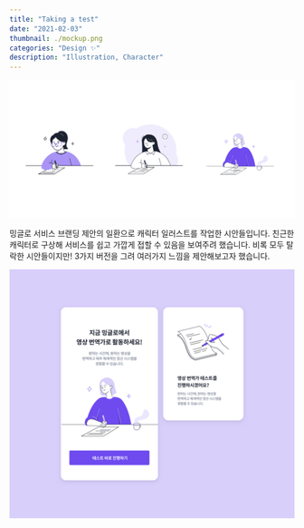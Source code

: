 ```yaml
---
title: "Taking a test"
date: "2021-02-03"
thumbnail: ./mockup.png
categories: "Design ✨"
description: "Illustration, Character"
---
```


![Clean lines](./ready.png)

밍글로 서비스 브랜딩 제안의 일환으로 캐릭터 일러스트를 작업한 시안들입니다.
친근한 캐릭터로 구상해 서비스를 쉽고 가깝게 접할 수 있음을 보여주려 했습니다. 
비록 모두 탈락한 시안들이지만! 3가지 버전을 그려 여러가지 느낌을 제안해보고자 했습니다.

![Clean lines](./mockup.png)


<!-- ##### 마크다운 생성하기
미모티콘을 생성하시려면 먼저 아이폰 메시지에 들어가시면 메시지앱에 다음과 같은 옵션이 있습니다. 여기서 앱스토어 옆에 있는 버튼을 클릭하면 아래와 같은 미모티콘들이 나오는 걸 볼 수 있습니다.
---
**업데이트**
<br>
미모티콘을 생성하시려면 먼저 아이폰 메시지에 들어가시면 메시지앱에 다음과 같은 옵션이 있습니다. 여기서 앱스토어 옆에 있는 버튼을 클릭하면 아래와 같은 미모티콘들이 나오는 걸 볼 수 있습니다.  
<br>
>마크다운 연습  
>미모티콘을 생성하시려면 먼저 아이폰 메시지에 들어가시면 메시지앱에 다음과 같은 옵션이 있습니다. 여기서 앱스토어 옆에 있는 버튼을 클릭하면 아래와 같은 미모티콘들이 나오는 걸 볼 수 있습니다.   -->
